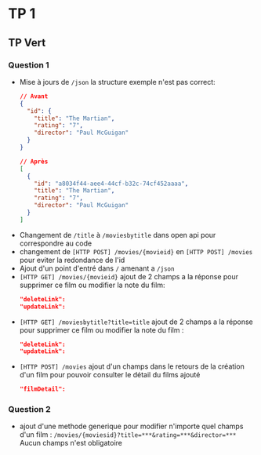 ﻿# TP 1
## TP Vert
### Question 1
- Mise à jours de `/json` la structure exemple n'est pas correct:
	```json
	// Avant
	{
	  "id": {
	    "title": "The Martian",
	    "rating": "7",
	    "director": "Paul McGuigan"
	  }
	}

	// Après
	[
	  {
	    "id": "a8034f44-aee4-44cf-b32c-74cf452aaaa",
	    "title": "The Martian",
	    "rating": "7",
	    "director": "Paul McGuigan"
	  }
	]
	```
- Changement de `/title` à `/moviesbytitle` dans open api pour correspondre au code 
- changement de `[HTTP POST] /movies/{movieid}` en `[HTTP POST] /movies` pour eviter la redondance de l'id
- Ajout d'un point d'entré dans `/`  amenant a `/json`
- `[HTTP GET] /movies/{movieid}` ajout de 2 champs a la réponse pour supprimer ce film ou modifier la note du film:
	```json
	"deleteLink": 
	"updateLink": 
	```
- `[HTTP GET] /moviesbytitle?title=title` ajout de 2 champs a la réponse pour supprimer ce film ou modifier la note du film :
	```json
	"deleteLink": 
	"updateLink": 
	```
- `[HTTP POST] /movies` ajout d'un champs dans le retours de la création d'un film pour pouvoir consulter le détail du films ajouté
	```json
	"filmDetail": 
	```
### Question 2
- ajout d'une methode generique pour modifier n'importe quel champs d'un film : 
`/movies/{moviesid}?title=***&rating=***&director=***`
Aucun champs n'est obligatoire
